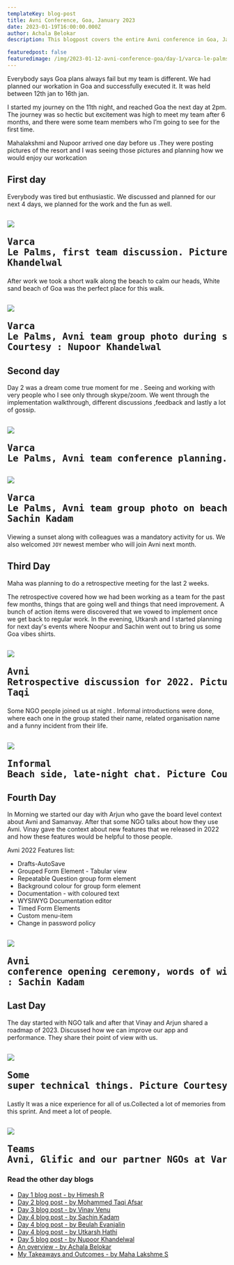 ```yaml
---
templateKey: blog-post
title: Avni Conference, Goa, January 2023
date: 2023-01-19T16:00:00.000Z
author: Achala Belokar
description: This blogpost covers the entire Avni conference in Goa, Jan 2023.

featuredpost: false 
featuredimage: /img/2023-01-12-avni-conference-goa/day-1/varca-le-palms-day-1-shot-1.jpeg
---
```


Everybody says Goa plans always fail but my team is different. We had planned our workation in Goa and successfully executed it. It was held between 12th jan to 16th jan.

I started my journey on the 11th night, and reached Goa the next day at 2pm. The journey was so hectic but excitement was high to meet my team after 6 months, and there were some team members who I’m going to see for the first time.

Mahalakshmi and Nupoor arrived one day before us .They were posting pictures of the resort and I was seeing those pictures and planning how we would enjoy our workcation

## First day

Everybody was tired but enthusiastic. We discussed and planned for our next 4 days, we planned for the work and the fun as well.

![](/img/2023-01-12-avni-conference-goa/day-1/varca-le-palms-first-group-discussion.jpeg)<pre>Varca Le Palms, first team discussion. Picture Courtesy : Nupoor Khandelwal</pre>
----------------------------

After work we took a short walk along the beach to calm our heads, White sand beach of Goa was the perfect place for this walk. 

![](/img/2023-01-12-avni-conference-goa/day-1/varca-beach-sunset-group-photo.jpeg)<pre>Varca Le Palms, Avni team group photo during sunset on the beach. Picture Courtesy : Nupoor Khandelwal</pre>
----------------------------

## Second day

Day 2 was a dream come true moment for me . Seeing and working with very people who I see only through skype/zoom. We went through the implementation walkthrough, different discussions ,feedback and lastly a lot of gossip.

![](/img/2023-01-12-avni-conference-goa/common/avni-conference-planning.jpeg)<pre>Varca Le Palms, Avni team conference planning.</pre>
----------------------------

![](/img/2023-01-12-avni-conference-goa/common/avni-beach-photo-with-joy.jpeg)<pre>Varca Le Palms, Avni team group photo on beach with Joy. Picture Courtesy : Sachin Kadam</pre>
----------------------------

Viewing a sunset along with colleagues was a mandatory activity for us. We also welcomed `JOY` newest member who will join Avni next month.

## Third Day
Maha was planning to do a retrospective meeting for the last 2 weeks.

The retrospective covered how we had been working as a team for the past few months, things that are going well and things that need improvement. A bunch of action items were discovered that we vowed to implement once we get back to regular work.
In the evening, Utkarsh and I started planning for next day's events where Noopur and Sachin went out to bring us some Goa vibes shirts.

![](/img/2023-01-12-avni-conference-goa/common/avni-2022-retro.jpeg)<pre>Avni Retrospective discussion for 2022. Picture Courtesy : Mohammad Taqi</pre>
----------------------------

Some NGO people joined us at night . Informal introductions were done, where each one in the group stated their name, related organisation name and a funny incident from their life.

![](/img/2023-01-12-avni-conference-goa/common/avni-informal-discussion.jpeg)<pre>Informal Beach side, late-night chat. Picture Courtesy : Sachin Kadam</pre>
----------------------------

## Fourth Day

In Morning we started our day with Arjun who gave the board level context about Avni and Samanvay. After that some NGO talks about how they use Avni. Vinay gave the context about new features that we released in 2022 and how these features would be helpful to those people.

Avni 2022 Features list:
- Drafts-AutoSave
- Grouped Form Element - Tabular view
- Repeatable Question group form element
- Background colour for group form element
- Documentation - with coloured text
- WYSIWYG Documentation editor
- Timed Form Elements
- Custom menu-item
- Change in password policy


![](/img/2023-01-12-avni-conference-goa/common/avni-conference-introduction.jpg)<pre>Avni conference opening ceremony, words of wisdom by Arjun. Picture Courtesy : Sachin Kadam</pre>
----------------------------

## Last Day

The day started with NGO talk and after that Vinay and Arjun shared a roadmap of 2023. Discussed how we can improve our app and performance. They share their point of view with us.


![](/img/2023-01-12-avni-conference-goa/common/avni-data-api-discussion.jpg)<pre>Some super technical things. Picture Courtesy : Sachin Kadam</pre>
----------------------------

Lastly It was a nice experience for all of us.Collected a lot of memories from this sprint. And meet a lot of people.


![](/img/2023-01-12-avni-conference-goa/common/avni-tshirt-group-photo.jpg)<pre>Teams Avni, Glific and our partner NGOs at Varca Le Palms</pre>
----------------------------

### Read the other day blogs

* [Day 1 blog post - by Himesh R](https://avniproject.org/blog/2023-01-12-avni-conference-goa-day-1/)
* [Day 2 blog post - by Mohammed Taqi Afsar](https://avniproject.org/blog/2023-01-13-avni-conference-goa-day-2/)
* [Day 3 blog post - by Vinay Venu](https://avniproject.org/blog/2023-01-14-avni-conference-goa-day-3/)
* [Day 4 blog post - by Sachin Kadam](https://avniproject.org/blog/2023-01-15-avni-conference-goa-day-4/)
* [Day 4 blog post - by Beulah Evanjalin](https://avniproject.org/blog/2023-01-17-avni-conference-goa-day-4/)
* [Day 4 blog post - by Utkarsh Hathi](https://avniproject.org/blog/2023-01-18-avni-conference-goa-day-4/)
* [Day 5 blog post - by Nupoor Khandelwal](https://avniproject.org/blog/2023-01-16-avni-conference-goa-day-5/)
* [An overview - by Achala Belokar](https://avniproject.org/blog/2023-01-19-avni-conference-goa-all-days/)
* [My Takeaways and Outcomes - by Maha Lakshme S](https://avniproject.org/blog/2023-01-19-avni-conference-goa-takeaways_and_outcomes/)